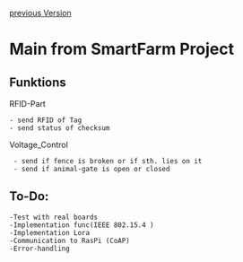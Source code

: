 [previous Version](../V2.0)

# Main from SmartFarm Project

## Funktions
RFID-Part
    
    - send RFID of Tag
    - send status of checksum
    
Voltage_Control

     - send if fence is broken or if sth. lies on it
     - send if animal-gate is open or closed

    
## To-Do:
    -Test with real boards 
    -Implementation func(IEEE 802.15.4 )
    -Implementation Lora          
    -Communication to RasPi (CoAP)
    -Error-handling  

